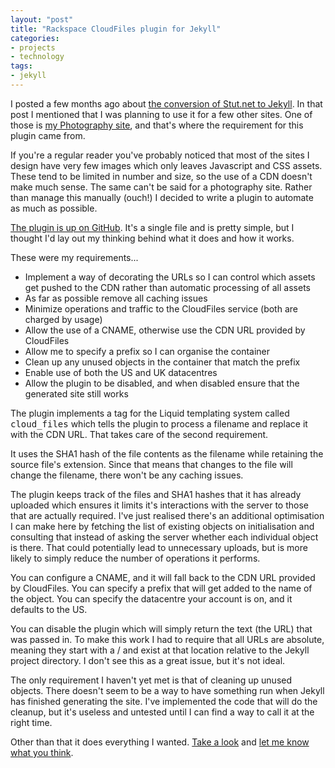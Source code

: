 ```yaml
---
layout: "post"
title: "Rackspace CloudFiles plugin for Jekyll"
categories:
- projects
- technology
tags:
- jekyll
---
```


I posted a few months ago about <a href="http://stut.net/2011/06/19/stut-net-now-powered-by-jekyll/">the conversion of Stut.net to Jekyll</a>. In that post I mentioned that I was planning to use it for a few other sites. One of those is <a href="http://stuartdallas.com/">my Photography site</a>, and that's where the requirement for this plugin came from.

If you're a regular reader you've probably noticed that most of the sites I design have very few images which only leaves Javascript and CSS assets. These tend to be limited in number and size, so the use of a CDN doesn't make much sense. The same can't be said for a photography site. Rather than manage this manually (ouch!) I decided to write a plugin to automate as much as possible.

<a href="https://github.com/3ft9/jekyll-rackspacecloudfiles">The plugin is up on GitHub</a>. It's a single file and is pretty simple, but I thought I'd lay out my thinking behind what it does and how it works.

These were my requirements...

* Implement a way of decorating the URLs so I can control which assets get pushed to the CDN rather than automatic processing of all assets
* As far as possible remove all caching issues
* Minimize operations and traffic to the CloudFiles service (both are charged by usage)
* Allow the use of a CNAME, otherwise use the CDN URL provided by CloudFiles
* Allow me to specify a prefix so I can organise the container
* Clean up any unused objects in the container that match the prefix
* Enable use of both the US and UK datacentres
* Allow the plugin to be disabled, and when disabled ensure that the generated site still works

The plugin implements a tag for the Liquid templating system called <tt>cloud_files</tt> which tells the plugin to process a filename and replace it with the CDN URL. That takes care of the second requirement.

It uses the SHA1 hash of the file contents as the filename while retaining the source file's extension. Since that means that changes to the file will change the filename, there won't be any caching issues.

The plugin keeps track of the files and SHA1 hashes that it has already uploaded which ensures it limits it's interactions with the server to those that are actually required. I've just realised there's an additional optimisation I can make here by fetching the list of existing objects on initialisation and consulting that instead of asking the server whether each individual object is there. That could potentially lead to unnecessary uploads, but is more likely to simply reduce the number of operations it performs.

You can configure a CNAME, and it will fall back to the CDN URL provided by CloudFiles. You can specify a prefix that will get added to the name of the object. You can specify the datacentre your account is on, and it defaults to the US.

You can disable the plugin which will simply return the text (the URL) that was passed in. To make this work I had to require that all URLs are absolute, meaning they start with a / and exist at that location relative to the Jekyll project directory. I don't see this as a great issue, but it's not ideal.

The only requirement I haven't yet met is that of cleaning up unused objects. There doesn't seem to be a way to have something run when Jekyll has finished generating the site. I've implemented the code that will do the cleanup, but it's useless and untested until I can find a way to call it at the right time.

Other than that it does everything I wanted. <a href="https://github.com/3ft9/jekyll-rackspacecloudfiles">Take a look</a> and <a href="http://twitter.com/stut">let me know what you think</a>.